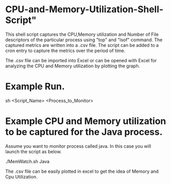 # CPU-and-Memory-Utilization-Shell-Script"

This shell script captures the CPU,Memory utilization and Number of File descriptors of the particular process using "top" and "lsof" command. The captured metrics are written into a .csv file. The script can be added to a cron entry to capture the metrics over the period of time. 

The .csv file can be imported into Excel or can be opened with Excel for analyzing the CPU and Memory utilization by plotting the graph. 

Example Run.
=======================================================================

sh <Script_Name> <Process_to_Monitor>

Example CPU and Memory utilization to be captured for the Java process. 
========================================================================
Assume you want to monitor process called java. In this case you will launch the script as below.

./MemWatch.sh Java

The .csv file can be easily plotted in excel to get the idea of Memory and Cpu Utilization. 






